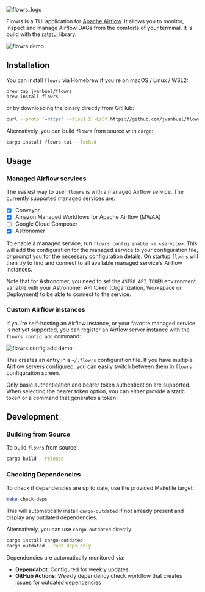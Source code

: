 ![flowrs_logo](./image/README/1683789045509.png)

Flowrs is a TUI application for [Apache Airflow](https://airflow.apache.org/). It allows you to monitor, inspect and manage Airflow DAGs from the comforts of your terminal. It is build with the [ratatui](https://ratatui.rs/) library.

![flowrs demo](./vhs/flowrs.gif)

## Installation

You can install `flowrs` via Homebrew if you're on macOS / Linux / WSL2:

```
brew tap jvanbuel/flowrs
brew install flowrs
```

or by downloading the binary directly from GitHub:

```bash
curl --proto '=https' --tlsv1.2 -LsSf https://github.com/jvanbuel/flowrs/releases/latest/download/flowrs-tui-installer.sh | sh
```

Alternatively, you can build `flowrs` from source with `cargo`:

```bash
cargo install flowrs-tui --locked
```

## Usage

### Managed Airflow services

The easiest way to user `flowrs` is with a managed Airflow service. The currently supported managed services are:

- [x] Conveyor
- [x] Amazon Managed Workflows for Apache Airflow (MWAA)
- [ ] Google Cloud Composer
- [x] Astronomer

To enable a managed service, run `flowrs config enable -m <service>`. This will add the configuration for the managed service to your configuration file, or prompt you for the necessary configuration details. On startup `flowrs` will then try to find and connect to all available managed service's Airflow instances.

Note that for Astronomer, you need to set the `ASTRO_API_TOKEN` environment variable with your Astronomer API token (Organization, Workspace or Deployment) to be able to connect to the service.

### Custom Airflow instances

If you're self-hosting an Airflow instance, or your favorite managed service is not yet supported, you can register an Airflow server instance with the `flowrs config add` command:

![flowrs config add demo](./vhs/add_config.gif)

This creates an entry in a `~/.flowrs` configuration file. If you have multiple Airflow servers configured, you can easily switch between them in `flowrs` configuration screen.

Only basic authentication and bearer token authentication are supported. When selecting the bearer token option, you can either provide a static token or a command that generates a token.

## Development

### Building from Source

To build `flowrs` from source:

```bash
cargo build --release
```

### Checking Dependencies

To check if dependencies are up to date, use the provided Makefile target:

```bash
make check-deps
```

This will automatically install `cargo-outdated` if not already present and display any outdated dependencies.

Alternatively, you can use `cargo-outdated` directly:

```bash
cargo install cargo-outdated
cargo outdated --root-deps-only
```

Dependencies are automatically monitored via:
- **Dependabot**: Configured for weekly updates
- **GitHub Actions**: Weekly dependency check workflow that creates issues for outdated dependencies

